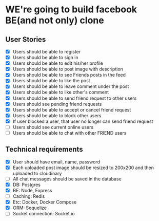 # WE're going to build facebook BE(and not only) clone

## User Stories
- [X] Users should be able to register
- [X] Users should be able to sign in
- [X] Users should be able to edit his/her profile
- [X] Users should be able to post image with description
- [X] Users should be able to see Friends posts in the feed
- [X] Users should be able to like the post
- [X] Users should be able to leave comment under the post
- [X] Users should be able to like other's comment
- [X] Users should be able to send friend request to other users
- [X] Users should see pending friend requests
- [X] Users should be able to accept or cancel friend request
- [X] Users should be able to block other users
- [X] If user blocked a user, that user no longer can send friend request
- [ ] Users should see current online users
- [ ] Users should be able to chat with other FRIEND users

## Technical requirements
- [X] User should have email, name, password
- [x] Each uploaded post image should be resized to 200x200 and then uploaded to cloudinary
- [ ] All chat messages should be saved in the database
- [X] DB: Postgres
- [X] BE: Node, Express
- [ ] Caching: Redis
- [X] Etc: Docker, Docker Compose
- [X] ORM: Sequelize
- [ ] Socket connection: Socket.io
